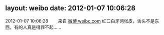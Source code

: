 layout: weibo
date: 2012-01-07 10:06:28
---
2012-01-07 10:06:28  &nbsp;&nbsp;&nbsp;&nbsp;&nbsp;&nbsp; 来自 <a href="http://weibo.com/" rel="nofollow">微博 weibo.com</a>
红口白牙两张皮，舌头不是东西，有的人真是得罪不起…… ​​​
